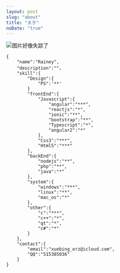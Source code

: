 ```yaml
---
layout: post
slug: "about"
title: "关于"
noDate: "true"
---
```

![图片好像失踪了](http://7xpp66.com1.z0.glb.clouddn.com/blog/img/382b5de7cbf22e47s.jpg)   

<!-- more -->
```
{
	"name":"Rainey",
	"description":""，
	"skill":{
		"Design":{
			"PS":'**'
		}
		"frontEnd":{
			"Javascript":{
				"angular":"***",
				"reactjs":"*",
				"ionic":"**",
				"bootstrap":"**",
				"Typescript":"*",
				"angular2":"*"
			},
			"Css3":"***",
			"Html5":"***"
		},
		"backEnd":{
			"nodejs":"**",
			"php":"**",
			"java":"*"
		},
		"system":{
			"windows":"***",
			"linux":"**",
			"mac_os":"*"
		},
		"other":{
			"c":"***",
			"c++":"*",
			"qt":"*",
			"c#":"*"
		}
	},
	"contact":{
		"email":"xuebing_orz@icloud.com",
		"QQ":"515385036"
	}
}
```
